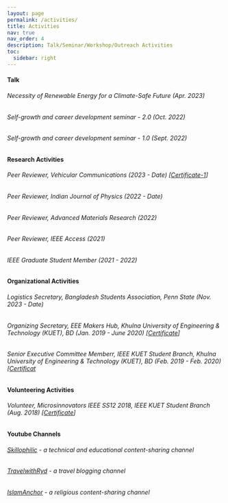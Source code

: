 ```yaml
---
layout: page
permalink: /activities/
title: Activities
nav: true
nav_order: 4
description: Talk/Seminar/Workshop/Outreach Activities
toc:
  sidebar: right
---
```


#### Talk
###### Necessity of Renewable Energy for a Climate-Safe Future (Apr. 2023)
###### Self-growth and career development seminar - 2.0 (Oct. 2022)
###### Self-growth and career development seminar - 1.0 (Sept. 2022)

#### Research Activities
###### Peer Reviewer, Vehicular Communications (2023 - Date) [[Certificate-1](https://drive.google.com/file/d/1tCMZ-DqYNZo9b0l3Kz64S3yeo-fLj3Z0/view)]
###### Peer Reviewer, Indian Journal of Physics (2022 - Date)
###### Peer Reviewer, Advanced Materials Research (2022)
###### Peer Reviewer, IEEE Access (2021)
###### IEEE Graduate Student Member (2021 - 2022)

#### Organizational Activities
###### Logistics Secretary, Bangladesh Students Association, Penn State (Nov. 2023 - Date)
###### Organizing Secretary, EEE Makers Hub, Khulna University of Engineering & Technology (KUET), BD (Jan. 2019 - June 2020) [[Certificate](https://drive.google.com/file/d/1N_lfiA064l9k-P8hsJ3u2qGlyocYs6Hp/view)]
###### Senior Executive Committee Memberr, IEEE KUET Student Branch, Khulna University of Engineering & Technology (KUET), BD (Feb. 2019 - Feb. 2020) [[Certificat](https://drive.google.com/file/d/1APjMjKoPCoAEBG5Angtl48ipGNNOeStK/view)

#### Volunteering Activities
###### Volunteer, Microsinnovators IEEE SS12 2018, IEEE KUET Student Branch (Aug. 2018) [[Certificate](https://drive.google.com/file/d/1JF5lFoGr7mBvuDJUjf4fVuHl9ZS2209H/view)]

#### Youtube Channels
###### [Skillophilic](https://www.youtube.com/channel/UCQ85JYoh40PFxtot98je3ZA) - a technical and educational content-sharing channel 
###### [TravelwithRyd](https://www.youtube.com/channel/UC6NWjLlA1ca-znrWTFzqddQ) - a travel blogging channel
###### [IslamAnchor](https://www.youtube.com/channel/UCtEFOZIKXuM8Iushj97ASTA) - a religious content-sharing channel
